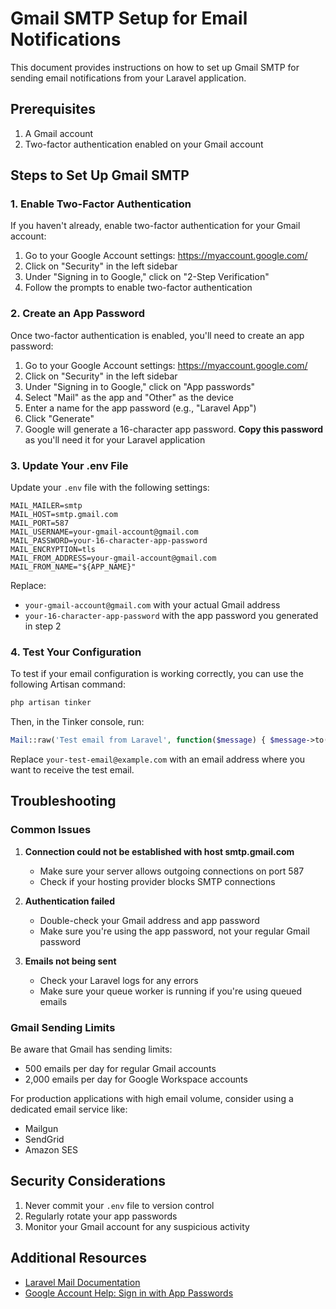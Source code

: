 # Gmail SMTP Setup for Email Notifications

This document provides instructions on how to set up Gmail SMTP for sending email notifications from your Laravel application.

## Prerequisites

1. A Gmail account
2. Two-factor authentication enabled on your Gmail account

## Steps to Set Up Gmail SMTP

### 1. Enable Two-Factor Authentication

If you haven't already, enable two-factor authentication for your Gmail account:

1. Go to your Google Account settings: https://myaccount.google.com/
2. Click on "Security" in the left sidebar
3. Under "Signing in to Google," click on "2-Step Verification"
4. Follow the prompts to enable two-factor authentication

### 2. Create an App Password

Once two-factor authentication is enabled, you'll need to create an app password:

1. Go to your Google Account settings: https://myaccount.google.com/
2. Click on "Security" in the left sidebar
3. Under "Signing in to Google," click on "App passwords"
4. Select "Mail" as the app and "Other" as the device
5. Enter a name for the app password (e.g., "Laravel App")
6. Click "Generate"
7. Google will generate a 16-character app password. **Copy this password** as you'll need it for your Laravel application

### 3. Update Your .env File

Update your `.env` file with the following settings:

```
MAIL_MAILER=smtp
MAIL_HOST=smtp.gmail.com
MAIL_PORT=587
MAIL_USERNAME=your-gmail-account@gmail.com
MAIL_PASSWORD=your-16-character-app-password
MAIL_ENCRYPTION=tls
MAIL_FROM_ADDRESS=your-gmail-account@gmail.com
MAIL_FROM_NAME="${APP_NAME}"
```

Replace:
- `your-gmail-account@gmail.com` with your actual Gmail address
- `your-16-character-app-password` with the app password you generated in step 2

### 4. Test Your Configuration

To test if your email configuration is working correctly, you can use the following Artisan command:

```bash
php artisan tinker
```

Then, in the Tinker console, run:

```php
Mail::raw('Test email from Laravel', function($message) { $message->to('your-test-email@example.com')->subject('Test Email'); });
```

Replace `your-test-email@example.com` with an email address where you want to receive the test email.

## Troubleshooting

### Common Issues

1. **Connection could not be established with host smtp.gmail.com**
   - Make sure your server allows outgoing connections on port 587
   - Check if your hosting provider blocks SMTP connections

2. **Authentication failed**
   - Double-check your Gmail address and app password
   - Make sure you're using the app password, not your regular Gmail password

3. **Emails not being sent**
   - Check your Laravel logs for any errors
   - Make sure your queue worker is running if you're using queued emails

### Gmail Sending Limits

Be aware that Gmail has sending limits:
- 500 emails per day for regular Gmail accounts
- 2,000 emails per day for Google Workspace accounts

For production applications with high email volume, consider using a dedicated email service like:
- Mailgun
- SendGrid
- Amazon SES

## Security Considerations

1. Never commit your `.env` file to version control
2. Regularly rotate your app passwords
3. Monitor your Gmail account for any suspicious activity

## Additional Resources

- [Laravel Mail Documentation](https://laravel.com/docs/10.x/mail)
- [Google Account Help: Sign in with App Passwords](https://support.google.com/accounts/answer/185833)
